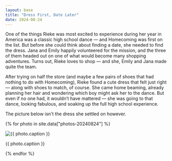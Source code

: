 ```yaml
---
layout: base
title: "Dress First, Date Later"
date: 2024-08-24
---
```


One of the things Rieke was most excited to experience during her year in America was a classic high school dance — and Homecoming was first on the list. But before she could think about finding a date, she needed to find the dress. Jana and Emily happily volunteered for the mission, and the three of them headed out on one of what would become many shopping adventures. Turns out, Rieke loves to shop — and she, Emily and Jana made quite the team.

After trying on half the store (and maybe a few pairs of shoes that had nothing to do with Homecoming), Rieke found a cute dress that felt just right — along with shoes to match, of course. She came home beaming, already planning her hair and wondering which boy might ask her to the dance. But even if no one had, it wouldn’t have mattered — she was going to that dance, looking fabulous, and soaking up the full high school experience.

The picture below isn't the dress she settled on however.

{% for photo in site.data["photos-20240824"] %}
  <div>
    <img src="{{ site.baseurl }}/photos/{{ photo.file }}" alt="{{ photo.caption }}">
    <p>{{ photo.caption }}</p>
  </div>
{% endfor %}